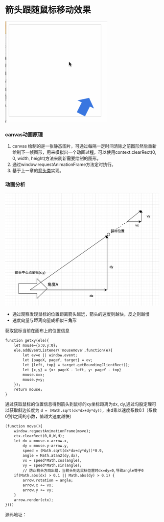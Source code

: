 # 箭头跟随鼠标移动效果
![](../images/arrow.gif)

### canvas动画原理
1. canvas 绘制的是一张静态图片，可通过每隔一定时间清除之前图形然后重新绘制下一帧图形，用来模拟出一个动画过程，可以使用context.clearRect(0, 0, width, height)方法来刷新需要绘制的图形。
2. 通过window.requestAnimationFrame方法定时执行。
3. 基于上一章的[箭头类](https://github.com/tomatoKnightJ/Blog/issues/6)实现。


### 动画分析

![picture 10](../images/8c990bb42615590073e363faae97bf3c8265a9f9719ab8bcfec6a37126601e72.png)  


- 通过观察发现鼠标的位置距离箭头越远，箭头的速度则越快，反之则越慢
- 速度向量与距离向量成相似三角形

获取鼠标当前在画布上的位置信息
```
function getxy(ele){
	let mouse={x:0,y:0};
	ele.addEventListener('mousemove',function(e){
		let ev=e || window.event;
        let {pageX, pageY, target} = ev;
  	    let {left, top} = target.getBoundingClientRect();
		let {x,y} = {x: pageX - left, y: pageY - top}
		mouse.x=x;
		mouse.y=y;
	});
	return mouse;
}
```
通过获取鼠标的位置信息得到箭头到鼠标的xy坐标距离为dx, dy,通过勾股定理可以获取斜边长度为 `d = (Math.sqrt(dx*dx+dy*dy))`，由d乘以速度系数0.1（系数0到1之间的小数，值越大速度越快）

```
(function move(){
    window.requestAnimationFrame(move);
    ctx.clearRect(0,0,W,H);
    let dx = mouse.x-arrow.x,
        dy = mouse.y-arrow.y,
        speed = (Math.sqrt(dx*dx+dy*dy))*0.9,
        angle = Math.atan2(dy,dx),
        vx = speed*Math.cos(angle),
        vy = speed*Math.sin(angle);	
        // 防止箭头方向出错，当箭头到达鼠标位置时dx=dy=0,导致angle等于0
    if(Math.abs(dx) > 0.1 || Math.abs(dy) > 0.1) {
        arrow.rotation = angle;
        arrow.x += vx;
        arrow.y += vy;
    }
    arrow.render(ctx);	
})()
```
源码地址：[]()